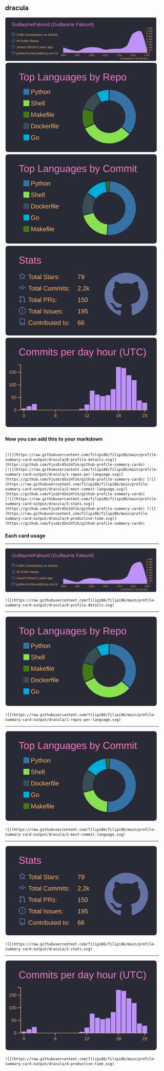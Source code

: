 ## dracula

[![](./0-profile-details.svg)](https://github.com/FjusErdSn24fzk/github-profile-summary-cards)
[![](./1-repos-per-language.svg)](https://github.com/FjusErdSn24fzk/github-profile-summary-cards) [![](./2-most-commit-language.svg)](https://github.com/FjusErdSn24fzk/github-profile-summary-cards)
[![](./3-stats.svg)](https://github.com/FjusErdSn24fzk/github-profile-summary-cards) [![](./4-productive-time.svg)](https://github.com/FjusErdSn24fzk/github-profile-summary-cards)
### Now you can add this to your markdown
```

[![](https://raw.githubusercontent.com/filipi86/filipi86/main/profile-summary-card-output/dracula/0-profile-details.svg)](https://github.com/FjusErdSn24fzk/github-profile-summary-cards)
[![](https://raw.githubusercontent.com/filipi86/filipi86/main/profile-summary-card-output/dracula/1-repos-per-language.svg)](https://github.com/FjusErdSn24fzk/github-profile-summary-cards) [![](https://raw.githubusercontent.com/filipi86/filipi86/main/profile-summary-card-output/dracula/2-most-commit-language.svg)](https://github.com/FjusErdSn24fzk/github-profile-summary-cards)
[![](https://raw.githubusercontent.com/filipi86/filipi86/main/profile-summary-card-output/dracula/3-stats.svg)](https://github.com/FjusErdSn24fzk/github-profile-summary-cards) [![](https://raw.githubusercontent.com/filipi86/filipi86/main/profile-summary-card-output/dracula/4-productive-time.svg)](https://github.com/FjusErdSn24fzk/github-profile-summary-cards)

```

### Each card usage
---

![](./0-profile-details.svg)

```
![](https://raw.githubusercontent.com/filipi86/filipi86/main/profile-summary-card-output/dracula/0-profile-details.svg)
```

    

---

![](./1-repos-per-language.svg)

```
![](https://raw.githubusercontent.com/filipi86/filipi86/main/profile-summary-card-output/dracula/1-repos-per-language.svg)
```

    

---

![](./2-most-commit-language.svg)

```
![](https://raw.githubusercontent.com/filipi86/filipi86/main/profile-summary-card-output/dracula/2-most-commit-language.svg)
```

    

---

![](./3-stats.svg)

```
![](https://raw.githubusercontent.com/filipi86/filipi86/main/profile-summary-card-output/dracula/3-stats.svg)
```

    

---

![](./4-productive-time.svg)

```
![](https://raw.githubusercontent.com/filipi86/filipi86/main/profile-summary-card-output/dracula/4-productive-time.svg)
```

    
